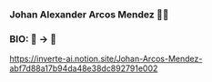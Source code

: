### Johan Alexander Arcos Mendez 🦾💯

### BIO: 🦏 -> 🦄
https://inverte-ai.notion.site/Johan-Arcos-Mendez-abf7d88a17b94da48e38dc892791e002
<!--
**jarco0204/jarco0204** is a ✨ _special_ ✨ repository because its `README.md` (this file) appears on your GitHub profile.

Here are some ideas to get you started:

- 🔭 I’m currently working on ...
- 🌱 I’m currently learning ...
- 👯 I’m looking to collaborate on ...
- 🤔 I’m looking for help with ...
- 💬 Ask me about ...
- 📫 How to reach me: ...
- 😄 Pronouns: ...
- ⚡ Fun fact: ...
-->

